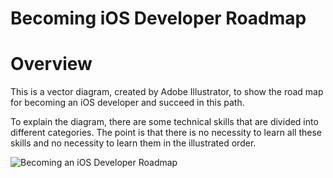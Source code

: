 # Becoming iOS Developer Roadmap

# Overview

This is a vector diagram, created by Adobe Illustrator, to show the road map for becoming an iOS developer and succeed in this path. 

To explain the diagram, there are some technical skills that are divided into different categories. The point is that there is no necessity to learn all these skills and no necessity to learn them in the illustrated order.

![Becoming an iOS Developer Roadmap](https://amirrezaeghtedari.com/wp-content/uploads/2020/03/Becoming-an-iOS-Developer-Roadmap-72dpi-01.png)
